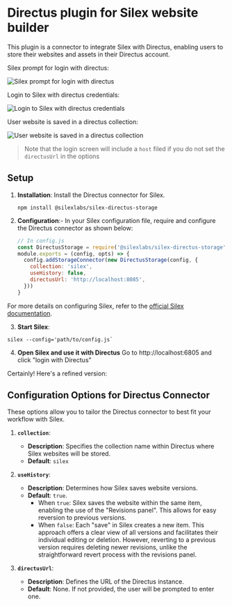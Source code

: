 # Directus plugin for Silex website builder

This plugin is a connector to integrate Silex with Directus, enabling users to store their websites and assets in their Directus account.

Silex prompt for login with directus:

![Silex prompt for login with directus](https://github.com/silexlabs/Silex/assets/715377/358bdf58-e5fb-4245-9130-856ad34ae7df)

Login to Silex with directus credentials:

![Login to Silex with directus credentials](https://github.com/silexlabs/Silex/assets/715377/5f58e396-0b66-4b47-adc6-165561a2c056)

User website is saved in a directus collection:

![User website is saved in a directus collection](https://github.com/silexlabs/Silex/assets/715377/5831ae1a-ad66-4939-bd89-9c4930019776)

> Note that the login screen will include a `host` filed if you do not set the `directusUrl` in the options

## **Setup**

1. **Installation**: 
   Install the Directus connector for Silex.
   ```
   npm install @silexlabs/silex-directus-storage
   ```

2. **Configuration**:-
   In your Silex configuration file, require and configure the Directus connector as shown below:

   ```javascript
   // In config.js
   const DirectusStorage = require('@silexlabs/silex-directus-storage')
   module.exports = (config, opts) => {
     config.addStorageConnector(new DirectusStorage(config, {
       collection: 'silex',
       useHistory: false,
       directusUrl: 'http://localhost:8085',
     }))
   }
   ```

  For more details on configuring Silex, refer to the [official Silex documentation](https://docs.silex.me/en/dev/config).

3. **Start Silex**:
  ```
  silex --config='path/to/config.js`
  ```

4. **Open Silex and use it with Directus**
  Go to http://localhost:6805 and click "login with Directus"


Certainly! Here's a refined version:

## **Configuration Options for Directus Connector**

These options allow you to tailor the Directus connector to best fit your workflow with Silex.

1. **`collection`**: 
   - **Description**: Specifies the collection name within Directus where Silex websites will be stored.
   - **Default**: `silex`

2. **`useHistory`**: 
   - **Description**: Determines how Silex saves website versions.
   - **Default**: `true`.
     - When `true`: Silex saves the website within the same item, enabling the use of the "Revisions panel". This allows for easy reversion to previous versions.
     - When `false`: Each "save" in Silex creates a new item. This approach offers a clear view of all versions and facilitates their individual editing or deletion. However, reverting to a previous version requires deleting newer revisions, unlike the straightforward revert process with the revisions panel.

3. **`directusUrl`**: 
   - **Description**: Defines the URL of the Directus instance.
   - **Default**: None. If not provided, the user will be prompted to enter one.
